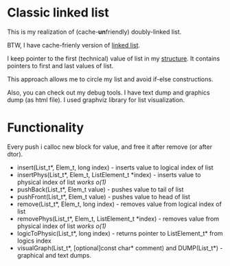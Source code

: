 # Classic linked list
This is my realization of (cache-**un**friendly) doubly-linked list.

BTW, I have cache-frienly version of [linked list](https://github.com/ThreadJava800/LinkedList).

I keep pointer to the first (technical) value of list in my [structure](https://github.com/ThreadJava800/ClassicList/blob/main/list.h#L62). It contains pointers to first and last values of list.

This approach allows me to circle my list and avoid if-else constructions.

Also, you can check out my debug tools. I have text dump and graphics dump (as html file). I used graphviz library for list visualization.

# Functionality
Every push i calloc new block for value, and free it after remove (or after dtor).

- insert(List_t*, Elem_t, long index) - inserts value to logical index of list
- insertPhys(List_t*, Elem_t, ListElement_t *index) - inserts value to physical index of list *works o(1)*
- pushBack(List_t*, Elem_t value) - pushes value to tail of list
- pushFront(List_t*, Elem_t value) - pushes value to head of list
- remove(List_t*, Elem_t, long index) - removes value from logical index of list
- removePhys(List_t*, Elem_t, ListElement_t *index) - removes value from physical index of list *works o(1)*
- logicToPhysic(List_t*, long index) - returns pointer to ListElement_t* from logics index
- visualGraph(List_t*, [optional]const char* comment) and DUMP(List_t*) - graphical and text dumps. 